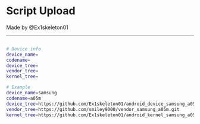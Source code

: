# Script Upload
Made by @Ex1skeleton01

---------------
```bash

# Device info
device_name=
codename=
device_tree=
vendor_tree=
kernel_tree=

# Example
device_name=samsung
codename=a05m
device_tree=https://github.com/Ex1skeleton01/android_device_samsung_a05m.git
vendor_tree=https://github.com/smiley9000/vendor_samsung_a05m.git
kernel_tree=https://github.com/Ex1skeleton01/android_kernel_samsung_a05m.git

```

